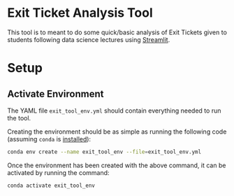 # Exit Ticket Analysis Tool

This tool is to meant to do some quick/basic analysis of Exit Tickets given to students following data science lectures using [Streamlit](https://streamlit.io).


# Setup

## Activate Environment

The YAML file `exit_tool_env.yml` should contain everything needed to run the tool.

Creating the environment should be as simple as running the following code (assuming `conda` is [installed](https://conda.io/projects/conda/en/latest/user-guide/install/index.html)):

```bash
conda env create --name exit_tool_env --file=exit_tool_env.yml
```

Once the environment has been created with the above command, it can be activated by running the command:

```bash
conda activate exit_tool_env
```
